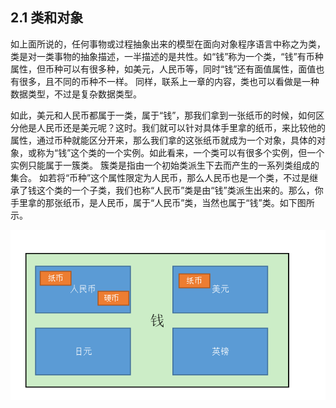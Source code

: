 ## 2.1 类和对象

如上面所说的，任何事物或过程抽象出来的模型在面向对象程序语言中称之为类，类是对一类事物的抽象描述，一半描述的是共性。如“钱”称为一个类，“钱”有币种属性，但币种可以有很多种，如美元，人民币等，同时“钱”还有面值属性，面值也有很多，且不同的币种不一样。 同样，联系上一章的内容，类也可以看做是一种数据类型，不过是复杂数据类型。

如此，美元和人民币都属于一类，属于“钱”，那我们拿到一张纸币的时候，如何区分他是人民币还是美元呢？这时。我们就可以针对具体手里拿的纸币，来比较他的属性，通过币种就能区分开来，那么我们拿的这张纸币就成为一个对象，具体的对象，或称为“钱”这个类的一个实例。如此看来，一个类可以有很多个实例，但一个实例只能属于一簇类。 簇类是指由一个初始类派生下去而产生的一系列类组成的集合。 如若将“币种”这个属性限定为人民币，那么人民币也是一个类，不过是继承了钱这个类的一个子类，我们也称“人民币”类是由“钱”类派生出来的。那么，你手里拿的那张纸币，是人民币，属于“人民币”类，当然也属于“钱”类。如下图所示。

![](/assets/money.png)

